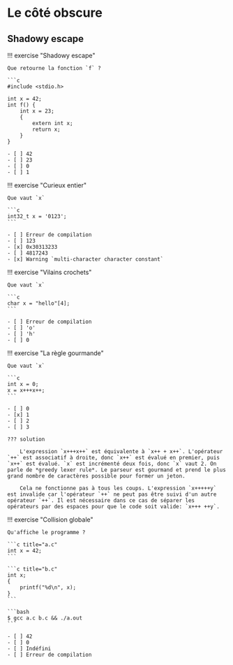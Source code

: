 # Le côté obscure

## Shadowy escape


!!! exercise "Shadowy escape"

    Que retourne la fonction `f` ?

    ```c
    #include <stdio.h>

    int x = 42;
    int f() {
        int x = 23;
        {
            extern int x;
            return x;
        }
    }

    - [ ] 42
    - [ ] 23
    - [ ] 0
    - [ ] 1

!!! exercise "Curieux entier"

    Que vaut `x`

    ```c
    int32_t x = '0123';
    ```

    - [ ] Erreur de compilation
    - [ ] 123
    - [x] 0x30313233
    - [ ] 4817243
    - [x] Warning `multi-character character constant`

!!! exercise "Vilains crochets"

    Que vaut `x`

    ```c
    char x = "hello"[4];
    ```

    - [ ] Erreur de compilation
    - [ ] 'o'
    - [ ] 'h'
    - [ ] 0

!!! exercise "La règle gourmande"

    Que vaut `x`

    ```c
    int x = 0;
    x = x+++x++;
    ```

    - [ ] 0
    - [x] 1
    - [ ] 2
    - [ ] 3

    ??? solution

        L'expression `x+++x++` est équivalente à `x++ + x++`. L'opérateur `++` est associatif à droite, donc `x++` est évalué en premier, puis `x++` est évalué. `x` est incrémenté deux fois, donc `x` vaut 2. On parle de *greedy lexer rule*. Le parseur est gourmand et prend le plus grand nombre de caractères possible pour former un jeton.

        Cela ne fonctionne pas à tous les coups. L'expression `x+++++y` est invalide car l'opérateur `++` ne peut pas être suivi d'un autre opérateur `++`. Il est nécessaire dans ce cas de séparer les opérateurs par des espaces pour que le code soit valide: `x+++ ++y`.

!!! exercise "Collision globale"

    Qu'affiche le programme ?

    ```c title="a.c"
    int x = 42;
    ```

    ```c title="b.c"
    int x;
    {
        printf("%d\n", x);
    }
    ```

    ```bash
    $ gcc a.c b.c && ./a.out
    ```

    - [ ] 42
    - [ ] 0
    - [ ] Indéfini
    - [ ] Erreur de compilation